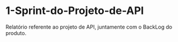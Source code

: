 # 1-Sprint-do-Projeto-de-API
Relatório referente ao projeto de API, juntamente com o BackLog do produto.
